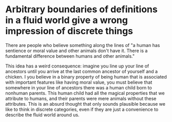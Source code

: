 # Arbitrary boundaries of definitions in a fluid world give a wrong impression of discrete things
There are people who believe something along the lines of "a human has sentience or moral value and other animals don't have it. There is a fundamental difference between humans and other animals."

This idea has a weird consequence: imagine you line up your line of ancestors until you arrive at the last common ancestor of yourself and a chicken. I you believe in a binary property of being human that is associated with important features like having moral value, you must believe that somewhere in your line of ancestors there was a human child born to nonhuman parents. This human child had all the magical properties that we attribute to humans, and their parents were mere animals without these attributes. This is an absurd thought that only sounds plausible because we like to think in discrete categories, even if they are just a convenience to describe the fluid world around us.